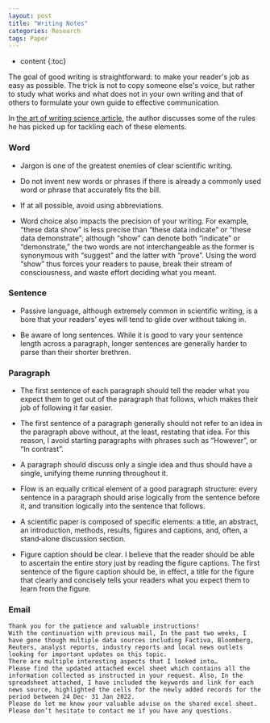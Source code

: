 ```yaml
---
layout: post
title: "Writing Notes"
categories: Research
tags: Paper
--- 
```


* content
{:toc}

The goal of good writing is straightforward: to make your reader's job as easy as possible. The trick is not to copy someone else's voice, but rather to study what works and what does not in your own writing and that of others to formulate your own guide to effective communication.  




In [the art of writing science article](https://onlinelibrary.wiley.com/doi/full/10.1002/pro.514), the author discusses some of the rules he has picked up for tackling each of these elements.

### **Word**

- Jargon is one of the greatest enemies of clear scientific writing.

- Do not invent new words or phrases if there is already a commonly used word or phrase that accurately fits the bill. 

- If at all possible, avoid using abbreviations.

- Word choice also impacts the precision of your writing. For example, “these data show” is less precise than “these data indicate” or “these data demonstrate”; although “show” can denote both “indicate” or “demonstrate,” the two words are not interchangeable as the former is synonymous with “suggest” and the latter with “prove”. Using the word “show” thus forces your readers to pause, break their stream of consciousness, and waste effort deciding what you meant.

### **Sentence**

- Passive language, although extremely common in scientific writing, is a bore that your readers' eyes will tend to glide over without taking in. 

- Be aware of long sentences. While it is good to vary your sentence length across a paragraph, longer sentences are generally harder to parse than their shorter brethren. 

### **Paragraph**

- The first sentence of each paragraph should tell the reader what you expect them to get out of the paragraph that follows, which makes their job of following it far easier.

- The first sentence of a paragraph generally should not refer to an idea in the paragraph above without, at the least, restating that idea. For this reason, I avoid starting paragraphs with phrases such as “However”, or “In contrast”.

- A paragraph should discuss only a single idea and thus should have a single, unifying theme running throughout it.

- Flow is an equally critical element of a good paragraph structure: every sentence in a paragraph should arise logically from the sentence before it, and transition logically into the sentence that follows.

- A scientific paper is composed of specific elements: a title, an abstract, an introduction, methods, results, figures and captions, and, often, a stand‐alone discussion section.

- Figure caption should be clear. I believe that the reader should be able to ascertain the entire story just by reading the figure captions. The first sentence of the figure caption should be, in effect, a title for the figure that clearly and concisely tells your readers what you expect them to learn from the figure.

### **Email**

```
Thank you for the patience and valuable instructions!
With the continuation with previous mail, In the past two weeks, I have gone though multiple data sources including Factiva, Bloomberg, Reuters, analyst reports, industry reports and local news outlets looking for important updates on this topic.
There are multiple interesting aspects that I looked into…
Please find the updated attached excel sheet which contains all the information collected as instructed in your request. Also, In the spreadsheet attached, I have included the keywords and link for each news source, highlighted the cells for the newly added records for the period between 24 Dec- 31 Jan 2022.
Please do let me know your valuable advise on the shared excel sheet. Please don’t hesitate to contact me if you have any questions.
```